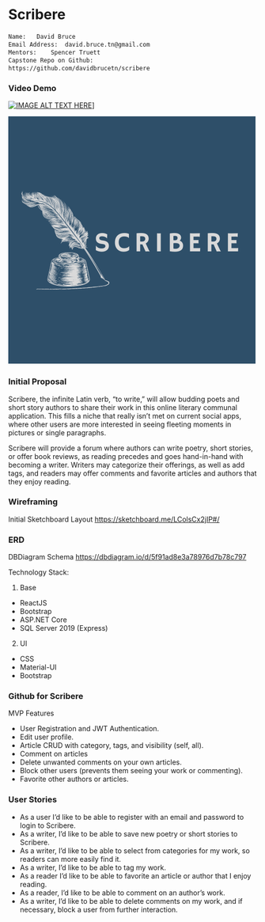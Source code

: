 # Scribere

	Name:	David Bruce  
	Email Address:	david.bruce.tn@gmail.com  
	Mentors:	Spencer Truett 
	Capstone Repo on Github:   
	https://github.com/davidbrucetn/scribere

### Video Demo
[![IMAGE ALT TEXT HERE](https://img.youtube.com/vi/21H6T33VSIE/sddefault.jpg)](https://youtu.be/21H6T33VSIE)]


![alt text](https://github.com/davidbrucetn/scribere/blob/main/Scribere/client/src/components/assets/Scribere.png?raw=true)

### Initial Proposal
Scribere, the infinite Latin verb, “to write,” will allow budding poets and short story authors to share their work in this online literary communal application. This fills a niche that really isn’t met on current social apps, where other users are more interested in seeing fleeting moments in pictures or single paragraphs.  

Scribere will provide a forum where authors can write poetry, short stories, or offer book reviews, as reading precedes and goes hand-in-hand with becoming a writer.  Writers may categorize their offerings, as well as add tags, and readers may offer comments and favorite articles and authors that they enjoy reading. 

### Wireframing
Initial Sketchboard Layout https://sketchboard.me/LColsCx2jIP#/ 

### ERD
DBDiagram Schema https://dbdiagram.io/d/5f91ad8e3a78976d7b78c797

Technology Stack:   
1.  Base  
   * ReactJS
   * Bootstrap
   * ASP.NET Core
   * SQL Server 2019 (Express)
2.  UI
   *  CSS
   *  Material-UI
   *  Bootstrap

### Github for Scribere
  MVP Features
* User Registration and JWT Authentication.
* Edit user profile.
* Article CRUD with category, tags, and visibility (self, all).
* Comment on articles
* Delete unwanted comments on your own articles. 
* Block other users (prevents them seeing your work or commenting).
* Favorite other authors or articles.


### User Stories
 * As a user I’d like to be able to register with an email and password to login to Scribere.
 * As a writer, I’d like to be able to save new poetry or short stories to Scribere.
 * As a writer, I’d like to be able to select from categories for my work, so readers can more easily find it.
 * As a writer, I’d like to be able to tag my work.
 * As a reader I’d like to be able to favorite an article or author that I enjoy reading.
 * As a reader, I’d like to be able to comment on an author’s work.
 * As a writer, I’d like to be able to delete comments on my work, and if necessary, block a user from further interaction.
